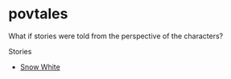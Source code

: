 # povtales
What if stories were told from the perspective of the characters?

Stories
- [Snow White](https://www.dltk-teach.com/rhymes/snowwhite/story.htm)
